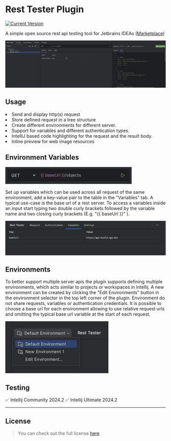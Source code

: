 # Rest Tester Plugin

[![Current Version](https://img.shields.io/badge/version-2.0.1-green.svg)](https://github.com/ChargeIn/RestTester)

<!-- Plugin description -->
A simple open source rest api testing tool for Jetbrains
IDEAs ([Marketplace](https://plugins.jetbrains.com/plugin/20924-rest-tester))
<!-- Plugin description end -->

![Rest Tester Preview](https://github.com/ChargeIn/RestTester/blob/master/.github/demo.png)

## Usage

<li>Send and display http(s) request</li>
<li>Store defined request in a tree structure</li>
<li>Create different environments for different server.</li>
<li>Support for variables and different authentication types.</li>
<li>IntelliJ based code highlighting for the request and the result body.</li>
<li>Inline preview for web image resources</li>

## Environment Variables

![Variable Usage](https://github.com/ChargeIn/RestTester/blob/master/.github/variable-usage.png)

Set up variables which can be used across all request of the same environment, add a key-value pair to the table in the
"Variables" tab. A typical use-case is the base url of a rest server. To access a variables inside an input start typing
two double curly brackets followed by the variable name and two closing curly brackets (E.g. "{{ baseUrl }}" ).

![Variables Tab](https://github.com/ChargeIn/RestTester/blob/master/.github/variables-tab.png)

## Environments

To better support multiple server apis the plugin supports defining multiple environments, which
acts similar to projects or workspaces in Intellij. A new environment can be created by clicking the "Edit Environments"
button in the environment selector in the top left corner of the plugin. Environment do not share requests, variables or
authentication credentials. It is possible to choose a base url for each environment allowing to use relative request
urls and omitting the typical base url variable at the start of each request.

![Environment Selector](https://github.com/ChargeIn/RestTester/blob/master/.github/environment-selector.png)

## Testing

&#9989; Intellij Community 2024.2
&#9989; Intellij Ultimate 2024.2

---

## License

> You can check out the full license [here](https://github.com/ChargeIn/RestTester/blob/master/LICENSE)

